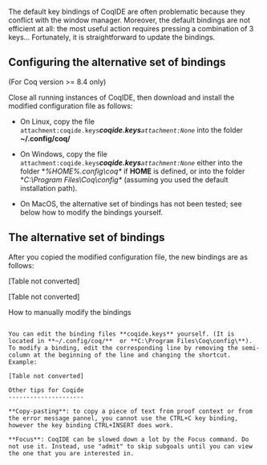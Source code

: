 The default key bindings of CoqIDE are often problematic  because they conflict with the window manager. Moreover, the default bindings are not efficient at all:  the most useful action requires pressing a combination of 3 keys... Fortunately, it is straightforward to update the bindings.

Configuring the alternative set of bindings
-------------------------------------------

(For Coq version >= 8.4 only)

Close all running instances of CoqIDE, then download and install the modified configuration file as follows:

* On Linux, copy the file `attachment:coqide.keys`_**coqide.keys**`attachment:None`_ into the folder **~/.config/coq/**  

* On Windows, copy the file `attachment:coqide.keys`_**coqide.keys**`attachment:None`_ either into the folder **%HOME%\.config\coq\** if **HOME** is defined, or into the folder **C:\Program Files\Coq\config\** (assuming you used the default installation path).

* On MacOS, the alternative set of bindings has not been tested; see below how to modify the bindings yourself.

The alternative set of bindings
-------------------------------

After you copied the modified configuration file, the new bindings are as follows:

[Table not converted]

[Table not converted]

How to manually modify the bindings
~~~~~~~~~~~~~~~~~~~~~~~~~~~~~~~~~~~

You can edit the binding files **coqide.keys** yourself. (It is located in **~/.config/coq/**  or **C:\Program Files\Coq\config\**). To modify a binding, edit the corresponding line by removing the semi-column at the beginning of the line and changing the shortcut.  Example:

[Table not converted]

Other tips for Coqide
---------------------

**Copy-pasting**: to copy a piece of text from proof context or from the error message pannel, you cannot use the CTRL+C key binding, however the key binding CTRL+INSERT does work.

**Focus**: CoqIDE can be slowed down a lot by the Focus command. Do not use it. Instead, use "admit" to skip subgoals until you can view the one that you are interested in.

